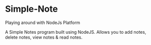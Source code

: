 # Simple-Note
Playing around with NodeJs Platform 

A Simple Notes program built using NodeJS.
Allows you to add notes, delete notes, view notes & read notes.

